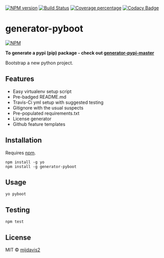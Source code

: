 [![NPM version][npm-image]][npm-url] 
[![Build Status][travis-image]][travis-url] 
[![Coverage percentage][coveralls-image]][coveralls-url] 
[![Codacy Badge][codacy-image]][codacy-url]

# generator-pyboot
 
[![NPM][npm-info-image]][npm-info-url]

**To generate a pypi (pip) package - check out [generator-pypi-master](https://github.com/mijdavis2/generator-pypi-master)**

Bootstrap a new python project.

## Features

- Easy virtualenv setup script
- Pre-badged README.md
- Travis-Ci yml setup with suggested testing
- Gitignore with the usual suspects
- Pre-populated requirements.txt
- License generator
- Github feature templates

## Installation

Requires [npm](https://www.npmjs.com/).

```
npm install -g yo
npm install -g generator-pyboot
```

## Usage

```
yo pyboot
```

## Testing

``` 
npm test
```

## License

MIT © [mijdavis2](http://mdavisinsc.com)


[npm-image]: https://badge.fury.io/js/generator-pyboot.svg
[npm-url]: https://npmjs.org/package/generator-pyboot
[travis-image]: https://travis-ci.org/mijdavis2/generator-pyboot.svg?branch=master
[travis-url]: https://travis-ci.org/mijdavis2/generator-pyboot
[coveralls-image]: https://coveralls.io/repos/mijdavis2/generator-pyboot/badge.svg
[coveralls-url]: https://coveralls.io/r/mijdavis2/generator-pyboot
[codacy-image]: https://api.codacy.com/project/badge/Grade/97a620c6ff7545a7a71ec89ed7d57b9b
[codacy-url]: https://www.codacy.com/app/mijdavis2/generator-pyboot?utm_source=github.com&amp;utm_medium=referral&amp;utm_content=mijdavis2/generator-pyboot&amp;utm_campaign=Badge_Grade
[npm-info-image]: https://nodei.co/npm/generator-pyboot.png?downloads=true&downloadRank=true&stars=true
[npm-info-url]: https://nodei.co/npm/generator-pyboot/
